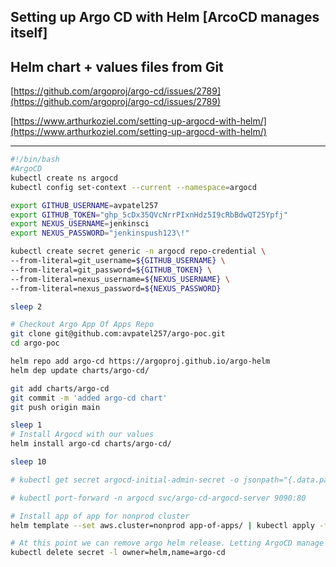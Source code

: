 Setting up Argo CD with Helm [ArcoCD manages itself]
---

Helm chart + values files from Git 
---
[https://github.com/argoproj/argo-cd/issues/2789](https://github.com/argoproj/argo-cd/issues/2789)

[https://www.arthurkoziel.com/setting-up-argocd-with-helm/](https://www.arthurkoziel.com/setting-up-argocd-with-helm/)


----
```bash
#!/bin/bash
#ArgoCD
kubectl create ns argocd
kubectl config set-context --current --namespace=argocd

export GITHUB_USERNAME=avpatel257
export GITHUB_TOKEN="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"
export NEXUS_USERNAME=jenkinsci
export NEXUS_PASSWORD="jenkinspush123\!"

kubectl create secret generic -n argocd repo-credential \
--from-literal=git_username=${GITHUB_USERNAME} \
--from-literal=git_password=${GITHUB_TOKEN} \
--from-literal=nexus_username=${NEXUS_USERNAME} \
--from-literal=nexus_password=${NEXUS_PASSWORD}

sleep 2

# Checkout Argo App Of Apps Repo
git clone git@github.com:avpatel257/argo-poc.git
cd argo-poc

helm repo add argo-cd https://argoproj.github.io/argo-helm
helm dep update charts/argo-cd/

git add charts/argo-cd
git commit -m 'added argo-cd chart'
git push origin main

sleep 1
# Install Argocd with our values
helm install argo-cd charts/argo-cd/

sleep 10

# kubectl get secret argocd-initial-admin-secret -o jsonpath="{.data.password}" | base64 -d

# kubectl port-forward -n argocd svc/argo-cd-argocd-server 9090:80

# Install app of app for nonprod cluster
helm template --set aws.cluster=nonprod app-of-apps/ | kubectl apply -f -

# At this point we can remove argo helm release. Letting ArgoCD manage itself. 
kubectl delete secret -l owner=helm,name=argo-cd

```
